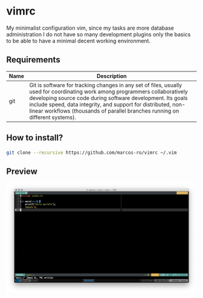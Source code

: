 # vimrc

My minimalist configuration vim, since my tasks are more database administration I do not have so many development plugins only the basics to be able to have a minimal decent working environment.

## Requirements
| Name    | Description                                                                                                                                 |
|---------|---------------------------------------------------------------------------------------------------------------------------------------------|
| git     | Git is software for tracking changes in any set of files, usually used for coordinating work among programmers collaboratively developing source code during software development. Its goals include speed, data integrity, and support for distributed, non-linear workflows (thousands of parallel branches running on different systems).                             |

## How to install?

```bash
git clone --recursive https://github.com/marcos-ro/vimrc ~/.vim
```

## Preview

![vimrc](screenshots/theme_new_version.png)
